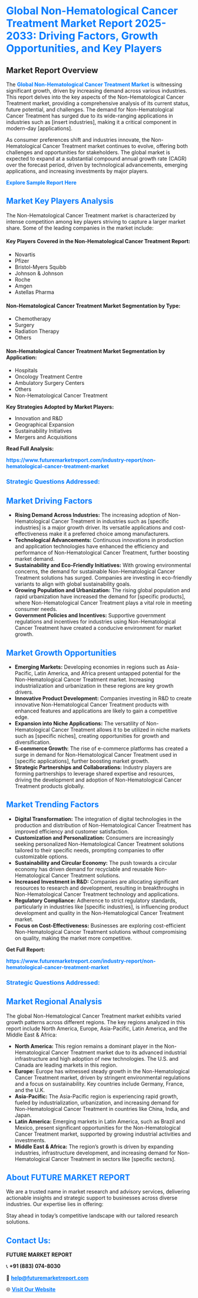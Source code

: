 <h1 style="color: #007BFF;">Global Non-Hematological Cancer Treatment Market Report 2025-2033: Driving Factors, Growth Opportunities, and Key Players</h1>

<section id="overview">
<h2>Market Report Overview</h2>
<p>The <a href="https://www.futuremarketreport.com/industry-report/non-hematological-cancer-treatment-market" style="color: #007BFF; text-decoration: none;"><strong>Global Non-Hematological Cancer Treatment Market</strong></a> is witnessing significant growth, driven by increasing demand across various industries. This report delves into the key aspects of the Non-Hematological Cancer Treatment market, providing a comprehensive analysis of its current status, future potential, and challenges. The demand for Non-Hematological Cancer Treatment has surged due to its wide-ranging applications in industries such as [insert industries], making it a critical component in modern-day [applications].</p>
<p>As consumer preferences shift and industries innovate, the Non-Hematological Cancer Treatment market continues to evolve, offering both challenges and opportunities for stakeholders. The global market is expected to expand at a substantial compound annual growth rate (CAGR) over the forecast period, driven by technological advancements, emerging applications, and increasing investments by major players.</p>
</section>

<section id="overview">
<p><a href="https://www.futuremarketreport.com/request-sample/reportId=111347" style="color: #007BFF; text-decoration: none;"><strong>Explore Sample Report Here</strong></a></p>
</section>

<section id="key-players">
<h2 style="color: #007BFF;">Market Key Players Analysis</h2>
<p>The Non-Hematological Cancer Treatment market is characterized by intense competition among key players striving to capture a larger market share. Some of the leading companies in the market include:</p>
<h4>Key Players Covered in the Non-Hematological Cancer Treatment Report:</h4>
<ul><li>Novartis</li><li>Pfizer</li><li>Bristol-Myers Squibb</li><li>Johnson &amp; Johnson</li><li>Roche</li><li>Amgen</li><li>Astellas Pharma</li></ul>
<h4>Non-Hematological Cancer Treatment Market Segmentation by Type:</h4>
<ul><li>Chemotherapy</li><li>Surgery</li><li>Radiation Therapy</li><li>Others</li></ul>

<h4>Non-Hematological Cancer Treatment Market Segmentation by Application:</h4>
<ul><li>Hospitals</li><li>Oncology Treatment Centre</li><li>Ambulatory Surgery Centers</li><li>Others</li><li>Non-Hematological Cancer Treatment</li></ul>
<p><strong>Key Strategies Adopted by Market Players:</strong></p>
<ul>
<li>Innovation and R&D</li>
<li>Geographical Expansion</li>
<li>Sustainability Initiatives</li>
<li>Mergers and Acquisitions</li>
</ul>
</section>

<section>
<p><strong>Read Full Analysis: </strong></p><a href="https://www.futuremarketreport.com/industry-report/non-hematological-cancer-treatment-market" style="color: #007BFF; text-decoration: none;"><strong>https://www.futuremarketreport.com/industry-report/non-hematological-cancer-treatment-market</strong></a>
<h3 style="color: #007BFF;">Strategic Questions Addressed:</h3>
</section>

<section id="driving-factors">
<h2 style="color: #007BFF;">Market Driving Factors</h2>
<ul>
<li><strong>Rising Demand Across Industries:</strong> The increasing adoption of Non-Hematological Cancer Treatment in industries such as [specific industries] is a major growth driver. Its versatile applications and cost-effectiveness make it a preferred choice among manufacturers.</li>
<li><strong>Technological Advancements:</strong> Continuous innovations in production and application technologies have enhanced the efficiency and performance of Non-Hematological Cancer Treatment, further boosting market demand.</li>
<li><strong>Sustainability and Eco-Friendly Initiatives:</strong> With growing environmental concerns, the demand for sustainable Non-Hematological Cancer Treatment solutions has surged. Companies are investing in eco-friendly variants to align with global sustainability goals.</li>
<li><strong>Growing Population and Urbanization:</strong> The rising global population and rapid urbanization have increased the demand for [specific products], where Non-Hematological Cancer Treatment plays a vital role in meeting consumer needs.</li>
<li><strong>Government Policies and Incentives:</strong> Supportive government regulations and incentives for industries using Non-Hematological Cancer Treatment have created a conducive environment for market growth.</li>
</ul>
</section>

<section id="growth-opportunities">
<h2 style="color: #007BFF;">Market Growth Opportunities</h2>
<ul>
<li><strong>Emerging Markets:</strong> Developing economies in regions such as Asia-Pacific, Latin America, and Africa present untapped potential for the Non-Hematological Cancer Treatment market. Increasing industrialization and urbanization in these regions are key growth drivers.</li>
<li><strong>Innovative Product Development:</strong> Companies investing in R&D to create innovative Non-Hematological Cancer Treatment products with enhanced features and applications are likely to gain a competitive edge.</li>
<li><strong>Expansion into Niche Applications:</strong> The versatility of Non-Hematological Cancer Treatment allows it to be utilized in niche markets such as [specific niches], creating opportunities for growth and diversification.</li>
<li><strong>E-commerce Growth:</strong> The rise of e-commerce platforms has created a surge in demand for Non-Hematological Cancer Treatment used in [specific applications], further boosting market growth.</li>
<li><strong>Strategic Partnerships and Collaborations:</strong> Industry players are forming partnerships to leverage shared expertise and resources, driving the development and adoption of Non-Hematological Cancer Treatment products globally.</li>
</ul>
</section>

<section id="trending-factors">
<h2 style="color: #007BFF;">Market Trending Factors</h2>
<ul>
<li><strong>Digital Transformation:</strong> The integration of digital technologies in the production and distribution of Non-Hematological Cancer Treatment has improved efficiency and customer satisfaction.</li>
<li><strong>Customization and Personalization:</strong> Consumers are increasingly seeking personalized Non-Hematological Cancer Treatment solutions tailored to their specific needs, prompting companies to offer customizable options.</li>
<li><strong>Sustainability and Circular Economy:</strong> The push towards a circular economy has driven demand for recyclable and reusable Non-Hematological Cancer Treatment solutions.</li>
<li><strong>Increased Investment in R&D:</strong> Companies are allocating significant resources to research and development, resulting in breakthroughs in Non-Hematological Cancer Treatment technology and applications.</li>
<li><strong>Regulatory Compliance:</strong> Adherence to strict regulatory standards, particularly in industries like [specific industries], is influencing product development and quality in the Non-Hematological Cancer Treatment market.</li>
<li><strong>Focus on Cost-Effectiveness:</strong> Businesses are exploring cost-efficient Non-Hematological Cancer Treatment solutions without compromising on quality, making the market more competitive.</li>
</ul>
</section>

<section>
<p><strong>Get Full Report: </strong></p><a href="https://www.futuremarketreport.com/industry-report/non-hematological-cancer-treatment-market" style="color: #007BFF; text-decoration: none;"><strong>https://www.futuremarketreport.com/industry-report/non-hematological-cancer-treatment-market</strong></a>
<h3 style="color: #007BFF;">Strategic Questions Addressed:</h3>
</section>


<section id="regional-analysis">
<h2 style="color: #007BFF;">Market Regional Analysis</h2>
<p>The global Non-Hematological Cancer Treatment market exhibits varied growth patterns across different regions. The key regions analyzed in this report include North America, Europe, Asia-Pacific, Latin America, and the Middle East & Africa:</p>
<ul>
<li><strong>North America:</strong> This region remains a dominant player in the Non-Hematological Cancer Treatment market due to its advanced industrial infrastructure and high adoption of new technologies. The U.S. and Canada are leading markets in this region.</li>
<li><strong>Europe:</strong> Europe has witnessed steady growth in the Non-Hematological Cancer Treatment market, driven by stringent environmental regulations and a focus on sustainability. Key countries include Germany, France, and the U.K.</li>
<li><strong>Asia-Pacific:</strong> The Asia-Pacific region is experiencing rapid growth, fueled by industrialization, urbanization, and increasing demand for Non-Hematological Cancer Treatment in countries like China, India, and Japan.</li>
<li><strong>Latin America:</strong> Emerging markets in Latin America, such as Brazil and Mexico, present significant opportunities for the Non-Hematological Cancer Treatment market, supported by growing industrial activities and investments.</li>
<li><strong>Middle East & Africa:</strong> The region’s growth is driven by expanding industries, infrastructure development, and increasing demand for Non-Hematological Cancer Treatment in sectors like [specific sectors].</li>
</ul>
</section>

<footer>
<h2 style="color: #007BFF;">About FUTURE MARKET REPORT</h2>
<p>We are a trusted name in market research and advisory services, delivering actionable insights and strategic support to businesses across diverse industries. Our expertise lies in offering:</p>

<p>Stay ahead in today’s competitive landscape with our tailored research solutions.</p>

<h2 style="color: #007BFF;">Contact Us:</h2>
<p><strong>FUTURE MARKET REPORT</strong></p>
<p>📞 <strong>+91 (883) 074-8030</strong></p>
<p>📧 <strong><a href="mailto:help@futuremarketreport.com" style="color: #007BFF;">help@futuremarketreport.com</a></strong></p>
<p>🌐 <strong><a href="https://www.futuremarketreport.com/" style="color: #007BFF;">Visit Our Website</a></strong></p>
</footer>
